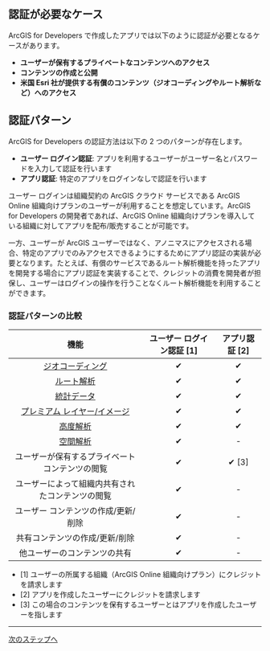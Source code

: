 ## 認証が必要なケース

ArcGIS for Developers で作成したアプリでは以下のように認証が必要となるケースがあります。

* __ユーザーが保有するプライベートなコンテンツへのアクセス__
* __コンテンツの作成と公開__
* __米国 Esri 社が提供する有償のコンテンツ（ジオコーディングやルート解析など）へのアクセス__

## 認証パターン

ArcGIS for Developers の認証方法は以下の 2 つのパターンが存在します。

* __ユーザー ログイン認証__: アプリを利用するユーザーがユーザー名とパスワードを入力して認証を行います
* __アプリ認証__: 特定のアプリをログインなしで認証を行います

ユーザー ログインは組織契約の ArcGIS クラウド サービスである ArcGIS Online 組織向けプランのユーザーが利用することを想定しています。ArcGIS for Developers の開発者であれば、ArcGIS Online 組織向けプランを導入している組織に対してアプリを配布/販売することが可能です。

一方、ユーザーが ArcGIS ユーザーではなく、アノニマスにアクセスされる場合、特定のアプリでのみアクセスできるようにするためにアプリ認証の実装が必要となります。たとえば、有償のサービスであるルート解析機能を持ったアプリを開発する場合にアプリ認証を実装することで、クレジットの消費を開発者が担保し、ユーザーはログインの操作を行うことなくルート解析機能を利用することができます。

### 認証パターンの比較

|機能|ユーザー ログイン認証 [1]|アプリ認証 [2]|
|:-:|:-:|:-:|
|[ジオコーディング](https://developers.arcgis.com/rest/geocode/api-reference/overview-world-geocoding-service.htm)|✔|✔|
|[ルート解析](http://resources.arcgis.com/en/help/arcgis-rest-api/#/Overview_of_network_analysis_services/02r30000001s000000/)|✔|✔|
|[統計データ](http://resources.arcgis.com/en/help/arcgis-rest-api/#/GeoEnrichment_Service_Overview/02r30000021r000000/)|✔|✔|
|[プレミアム レイヤー/イメージ](https://marketplace.arcgis.com/search.html#t=data)|✔|✔|
|[高度解析](https://developers.arcgis.com/rest/elevation/)|✔|✔|
|[空間解析](https://developers.arcgis.com/rest/analysis/)|✔|-|
|ユーザーが保有するプライベート コンテンツの閲覧|✔|✔ [3]|
|ユーザーによって組織内共有されたコンテンツの閲覧|✔|-|
|ユーザー コンテンツの作成/更新/削除|✔|-|
|共有コンテンツの作成/更新/削除|✔|-|
|他ユーザーのコンテンツの共有|✔|-|

* [1] ユーザーの所属する組織（ArcGIS Online 組織向けプラン）にクレジットを請求します
* [2] アプリを作成したユーザーにクレジットを請求します
* [3] この場合のコンテンツを保有するユーザーとはアプリを作成したユーザーを指します

---

[次のステップへ](../register-app)
